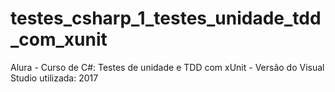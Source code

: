 # testes_csharp_1_testes_unidade_tdd_com_xunit
Alura - Curso de C#: Testes de unidade e TDD com xUnit - Versão do Visual Studio utilizada: 2017
